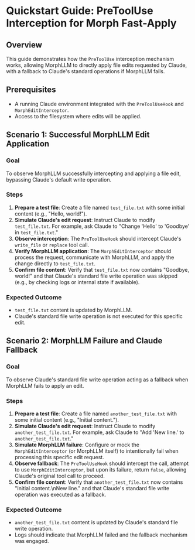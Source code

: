 # Quickstart Guide: PreToolUse Interception for Morph Fast-Apply

## Overview
This guide demonstrates how the `PreToolUse` interception mechanism works, allowing MorphLLM to directly apply file edits requested by Claude, with a fallback to Claude's standard operations if MorphLLM fails.

## Prerequisites
- A running Claude environment integrated with the `PreToolUseHook` and `MorphEditInterceptor`.
- Access to the filesystem where edits will be applied.

## Scenario 1: Successful MorphLLM Edit Application

### Goal
To observe MorphLLM successfully intercepting and applying a file edit, bypassing Claude's default write operation.

### Steps
1. **Prepare a test file**: Create a file named `test_file.txt` with some initial content (e.g., "Hello, world!").
2. **Simulate Claude's edit request**: Instruct Claude to modify `test_file.txt`. For example, ask Claude to "Change 'Hello' to 'Goodbye' in `test_file.txt`."
3. **Observe interception**: The `PreToolUseHook` should intercept Claude's `write_file` or `replace` tool call.
4. **Verify MorphLLM application**: The `MorphEditInterceptor` should process the request, communicate with MorphLLM, and apply the change directly to `test_file.txt`.
5. **Confirm file content**: Verify that `test_file.txt` now contains "Goodbye, world!" and that Claude's standard file write operation was skipped (e.g., by checking logs or internal state if available).

### Expected Outcome
- `test_file.txt` content is updated by MorphLLM.
- Claude's standard file write operation is not executed for this specific edit.

## Scenario 2: MorphLLM Failure and Claude Fallback

### Goal
To observe Claude's standard file write operation acting as a fallback when MorphLLM fails to apply an edit.

### Steps
1. **Prepare a test file**: Create a file named `another_test_file.txt` with some initial content (e.g., "Initial content.").
2. **Simulate Claude's edit request**: Instruct Claude to modify `another_test_file.txt`. For example, ask Claude to "Add 'New line.' to `another_test_file.txt`."
3. **Simulate MorphLLM failure**: Configure or mock the `MorphEditInterceptor` (or MorphLLM itself) to intentionally fail when processing this specific edit request.
4. **Observe fallback**: The `PreToolUseHook` should intercept the call, attempt to use `MorphEditInterceptor`, but upon its failure, return `false`, allowing Claude's original tool call to proceed.
5. **Confirm file content**: Verify that `another_test_file.txt` now contains "Initial content.\nNew line." and that Claude's standard file write operation was executed as a fallback.

### Expected Outcome
- `another_test_file.txt` content is updated by Claude's standard file write operation.
- Logs should indicate that MorphLLM failed and the fallback mechanism was engaged.
